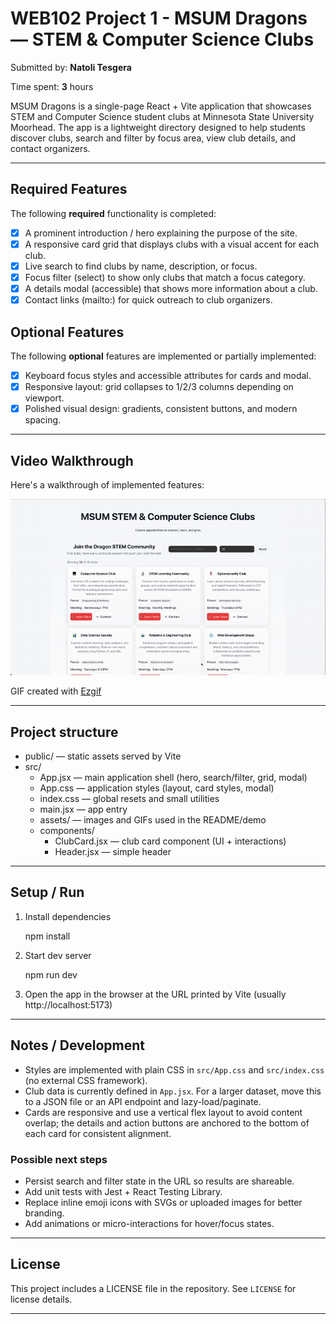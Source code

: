 # WEB102 Project 1 - MSUM Dragons — STEM & Computer Science Clubs

Submitted by: **Natoli Tesgera**

Time spent: **3** hours

MSUM Dragons is a single-page React + Vite application that showcases STEM and Computer Science student clubs at Minnesota State University Moorhead. The app is a lightweight directory designed to help students discover clubs, search and filter by focus area, view club details, and contact organizers.

---

## Required Features

The following **required** functionality is completed:

* [x] A prominent introduction / hero explaining the purpose of the site.
* [x] A responsive card grid that displays clubs with a visual accent for each club.
* [x] Live search to find clubs by name, description, or focus.
* [x] Focus filter (select) to show only clubs that match a focus category.
* [x] A details modal (accessible) that shows more information about a club.
* [x] Contact links (mailto:) for quick outreach to club organizers.

## Optional Features

The following **optional** features are implemented or partially implemented:

* [x] Keyboard focus styles and accessible attributes for cards and modal.
* [x] Responsive layout: grid collapses to 1/2/3 columns depending on viewport.
* [x] Polished visual design: gradients, consistent buttons, and modern spacing.

---

## Video Walkthrough

Here's a walkthrough of implemented features:

<img src='src/assets/web102_proj1.gif' title='Video Walkthrough' width='600' alt='Video Walkthrough'/>

GIF created with [Ezgif](https://ezgif.com/) 

---

## Project structure

- public/ — static assets served by Vite
- src/
  - App.jsx — main application shell (hero, search/filter, grid, modal)
  - App.css — application styles (layout, card styles, modal)
  - index.css — global resets and small utilities
  - main.jsx — app entry
  - assets/ — images and GIFs used in the README/demo
  - components/
    - ClubCard.jsx — club card component (UI + interactions)
    - Header.jsx — simple header

---

## Setup / Run

1. Install dependencies

   npm install

2. Start dev server

   npm run dev

3. Open the app in the browser at the URL printed by Vite (usually http://localhost:5173)

---

## Notes / Development

- Styles are implemented with plain CSS in `src/App.css` and `src/index.css` (no external CSS framework).
- Club data is currently defined in `App.jsx`. For a larger dataset, move this to a JSON file or an API endpoint and lazy-load/paginate.
- Cards are responsive and use a vertical flex layout to avoid content overlap; the details and action buttons are anchored to the bottom of each card for consistent alignment.

### Possible next steps

- Persist search and filter state in the URL so results are shareable.
- Add unit tests with Jest + React Testing Library.
- Replace inline emoji icons with SVGs or uploaded images for better branding.
- Add animations or micro-interactions for hover/focus states.

---

## License

This project includes a LICENSE file in the repository. See `LICENSE` for license details.

---

